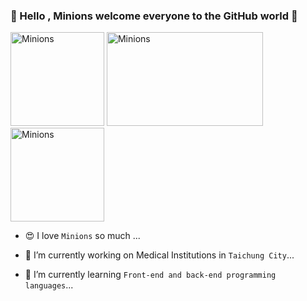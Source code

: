 ### 👋 Hello , Minions welcome everyone to the GitHub world 👋
<p align="START">
  <img src="https://octodex.github.com/images/minion.png" alt="Minions" title="Minions" width='150px' height='150px'/>
  <img src="https://i.pinimg.com/originals/33/72/a4/3372a43626ac121c4a7f9b7306e95e75.gif" alt="Minions" title="Minions" width='250px' height='150px'/>
  <img src="https://octodex.github.com/images/minion.png" alt="Minions" title="Minions" width='150px' height='150px'/></p>
 
 
 
 - 😍 I love `Minions` so much ...
 
 - 🔭 I’m currently working on Medical Institutions in `Taichung City`...
 
 - 🌱 I’m currently learning `Front-end and back-end programming languages`...



<!--
**Dayu0815/Dayu0815** is a ✨ _special_ ✨ repository because its `README.md` (this file) appears on your GitHub profile.

Here are some ideas to get you started:
Modify img layout position
Modify the content of the readme introduction

GitHub的README.md加入圖片及gif的方法 https://bit.ly/3QwMQsn

![image](https://i.pinimg.com/originals/33/72/a4/3372a43626ac121c4a7f9b7306e95e75.gif)
[Minions]:https://octodex.github.com/images/minion.png "Minions" 

- 👯 I’m looking to collaborate on ...
- 🤔 I’m looking for help with ...
- 💬 Ask me about ...
- 📫 How to reach me: ...
- 😄 Pronouns: ...
- ⚡ Fun fact: ...
- 😍I love Minions so much ...
-->
